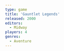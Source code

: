 ```yaml
---
type: game
title: 'Gauntlet Legends'
released: 2000
editors: 
  - Midway
players: 4
genres:
  - Aventure
---
```

